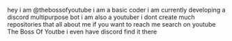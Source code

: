 hey i am @thebossofyoutube
i am a basic coder 
i am currently developing a discord multipurpose bot
i am also a youtuber
i dont create much repositories
that all about me
if you want to reach me search on youtube The Boss Of Youtbe i even have discord find it there

<!---
Thebossofyoutube/Thebossofyoutube is a ✨ special ✨ repository because its `README.md` (this file) appears on your GitHub profile.
You can click the Preview link to take a look at your changes.
--->
